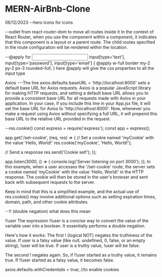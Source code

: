 # MERN-AirBnb-Clone

06/12/2023
--hero icons for icons

--outlet from react-router-dom to move all routes inside it In the context of React Router, when you use the <Outlet /> component within a component, it indicates that this component is a layout or a parent route. The child routes specified in the route configuration will be rendered within the <Outlet /> location.

--@apply for <input></input>
input[type='text'], input[type='password'], input[type='email'] {
  @apply w-full border my-2 py-2 px-3 rounded-full;
}
here @apply will give the css properties to all the input type

Axios 
---The line axios.defaults.baseURL = 'http://localhost:8000' sets a default base URL for Axios requests. Axios is a popular JavaScript library for making HTTP requests, and setting a default base URL allows you to provide a consistent base URL for all requests made with Axios in your application.
In your case, if you include this line in your App.jsx file, it will set the base URL for Axios to 'http://localhost:8000'. Now, whenever you make a request using Axios without specifying a full URL, it will prepend this base URL to the relative URL provided in the request.


--res.cookie()
const express = require('express');
const app = express();

app.get('/set-cookie', (req, res) => {
  // Set a cookie named 'myCookie' with the value 'Hello, World!'
  res.cookie('myCookie', 'Hello, World!');

  // Send a response
  res.send('Cookie set!');
});

app.listen(3000, () => {
  console.log('Server listening on port 3000');
});
In this example, when a user accesses the '/set-cookie' route, the server sets a cookie named 'myCookie' with the value 'Hello, World!' in the HTTP response. The cookie will then be stored in the user's browser and sent back with subsequent requests to the server.

Keep in mind that this is a simplified example, and the actual use of res.cookie() may involve additional options such as setting expiration times, domain, path, and other cookie attributes.

--!! (double negation)
what does this mean

!!user
The expression !!user is a concise way to convert the value of the variable user into a boolean. It essentially performs a double negation.

Here's how it works:
The first ! (logical NOT) negates the truthiness of the value. If user is a falsy value (like null, undefined, 0, false, or an empty string), !user will be true. If user is a truthy value, !user will be false.

The second ! negates again. So, if !!user started as a truthy value, it remains true. If !!user started as a falsy value, it becomes false.

axios.defaults.withCredentials = true; //to enable cookies
